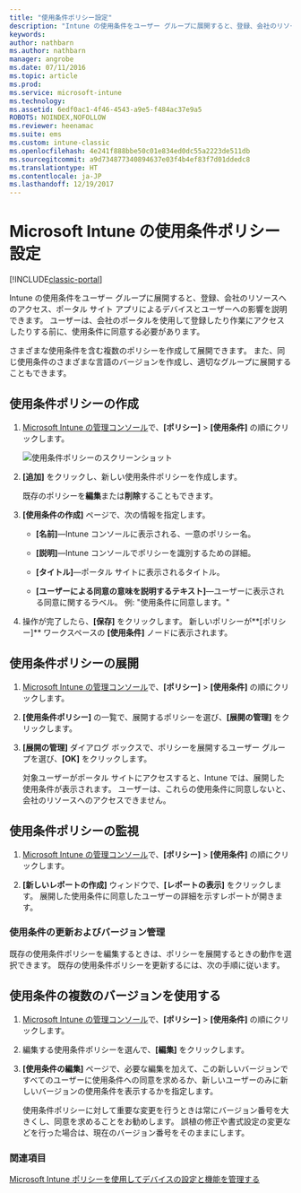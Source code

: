 ```yaml
---
title: "使用条件ポリシー設定"
description: "Intune の使用条件をユーザー グループに展開すると、登録、会社のリソースへのアクセス、ポータル サイト アプリの使用によるデバイスとユーザーへの影響を説明できます。"
keywords: 
author: nathbarn
ms.author: nathbarn
manager: angrobe
ms.date: 07/11/2016
ms.topic: article
ms.prod: 
ms.service: microsoft-intune
ms.technology: 
ms.assetid: 6edf0ac1-4f46-4543-a9e5-f484ac37e9a5
ROBOTS: NOINDEX,NOFOLLOW
ms.reviewer: heenamac
ms.suite: ems
ms.custom: intune-classic
ms.openlocfilehash: 4e241f888bbe50c01e834ed0dc55a2223de511db
ms.sourcegitcommit: a9d734877340894637e03f4b4ef83f7d01ddedc8
ms.translationtype: HT
ms.contentlocale: ja-JP
ms.lasthandoff: 12/19/2017
---
```

# <a name="terms-and-condition-policy-settings-in-microsoft-intune"></a>Microsoft Intune の使用条件ポリシー設定

[!INCLUDE[classic-portal](../includes/classic-portal.md)]

Intune の使用条件をユーザー グループに展開すると、登録、会社のリソースへのアクセス、ポータル サイト アプリによるデバイスとユーザーへの影響を説明できます。 ユーザーは、会社のポータルを使用して登録したり作業にアクセスしたりする前に、使用条件に同意する必要があります。

さまざまな使用条件を含む複数のポリシーを作成して展開できます。 また、同じ使用条件のさまざまな言語のバージョンを作成し、適切なグループに展開することもできます。

## <a name="create-a-terms-and-conditions-policy"></a>使用条件ポリシーの作成

1.  [Microsoft Intune の管理コンソール](https://manage.microsoft.com)で、**[ポリシー]** &gt; **[使用条件]** の順にクリックします。

    ![使用条件ポリシーのスクリーンショット](./media/pol-sa-terms-conditions.png)

2.  **[追加]** をクリックし、新しい使用条件ポリシーを作成します。

    既存のポリシーを**編集**または**削除**することもできます。

3.  **[使用条件の作成]** ページで、次の情報を指定します。

    -   **[名前]**&mdash;Intune コンソールに表示される、一意のポリシー名。

    -   **[説明]**&mdash;Intune コンソールでポリシーを識別するための詳細。

    -   **[タイトル]**&mdash;ポータル サイトに表示されるタイトル。

    -   **[ユーザーによる同意の意味を説明するテキスト]**&mdash;ユーザーに表示される同意に関するラベル。 例: "使用条件に同意します。"

4.  操作が完了したら、**[保存]** をクリックします。 新しいポリシーが**[ポリシー]** ワークスペースの **[使用条件]** ノードに表示されます。

## <a name="deploy-a-terms-and-conditions-policy"></a>使用条件ポリシーの展開

1.  [Microsoft Intune の管理コンソール](https://manage.microsoft.com)で、**[ポリシー]** &gt; **[使用条件]** の順にクリックします。

2.  **[使用条件ポリシー]** の一覧で、展開するポリシーを選び、**[展開の管理]** をクリックします。

3.  **[展開の管理]** ダイアログ ボックスで、ポリシーを展開するユーザー グループを選び、**[OK]** をクリックします。

    対象ユーザーがポータル サイトにアクセスすると、Intune では、展開した使用条件が表示されます。 ユーザーは、これらの使用条件に同意しないと、会社のリソースへのアクセスできません。

## <a name="monitor-a-terms-and-conditions-policy"></a>使用条件ポリシーの監視

1.  [Microsoft Intune の管理コンソール](https://manage.microsoft.com)で、**[ポリシー]** &gt; **[使用条件]** の順にクリックします。

2.  **[新しいレポートの作成]** ウィンドウで、**[レポートの表示]** をクリックします。 展開した使用条件に同意したユーザーの詳細を示すレポートが開きます。

### <a name="updates-and-version-control-for-terms-and-conditions"></a>使用条件の更新およびバージョン管理
既存の使用条件ポリシーを編集するときは、ポリシーを展開するときの動作を選択できます。 既存の使用条件ポリシーを更新するには、次の手順に従います。

## <a name="work-with-multiple-versions-of-terms-and-conditions"></a>使用条件の複数のバージョンを使用する

1.  [Microsoft Intune の管理コンソール](https://manage.microsoft.com)で、**[ポリシー]** &gt; **[使用条件]** の順にクリックします。

2.  編集する使用条件ポリシーを選んで、**[編集]** をクリックします。

3.  **[使用条件の編集]** ページで、必要な編集を加えて、この新しいバージョンですべてのユーザーに使用条件への同意を求めるか、新しいユーザーのみに新しいバージョンの使用条件を表示するかを指定します。

    使用条件ポリシーに対して重要な変更を行うときは常にバージョン番号を大きくし、同意を求めることをお勧めします。 誤植の修正や書式設定の変更などを行った場合は、現在のバージョン番号をそのままにします。

### <a name="see-also"></a>関連項目
[Microsoft Intune ポリシーを使用してデバイスの設定と機能を管理する](manage-settings-and-features-on-your-devices-with-microsoft-intune-policies.md)
